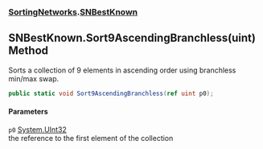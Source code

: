 ### [SortingNetworks](SortingNetworks.md 'SortingNetworks').[SNBestKnown](SortingNetworks_SNBestKnown.md 'SortingNetworks.SNBestKnown')
## SNBestKnown.Sort9AscendingBranchless(uint) Method
Sorts a collection of 9 elements in ascending order using branchless min/max swap.  
```csharp
public static void Sort9AscendingBranchless(ref uint p0);
```
#### Parameters
<a name='SortingNetworks_SNBestKnown_Sort9AscendingBranchless(uint)_p0'></a>
`p0` [System.UInt32](https://docs.microsoft.com/en-us/dotnet/api/System.UInt32 'System.UInt32')  
the reference to the first element of the collection
  
